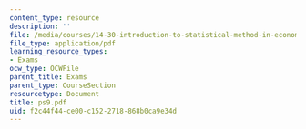 ```yaml
---
content_type: resource
description: ''
file: /media/courses/14-30-introduction-to-statistical-method-in-economics-spring-2006/f2c44f44ce00c1522718868b0ca9e34d_ps9.pdf
file_type: application/pdf
learning_resource_types:
- Exams
ocw_type: OCWFile
parent_title: Exams
parent_type: CourseSection
resourcetype: Document
title: ps9.pdf
uid: f2c44f44-ce00-c152-2718-868b0ca9e34d
---
```

